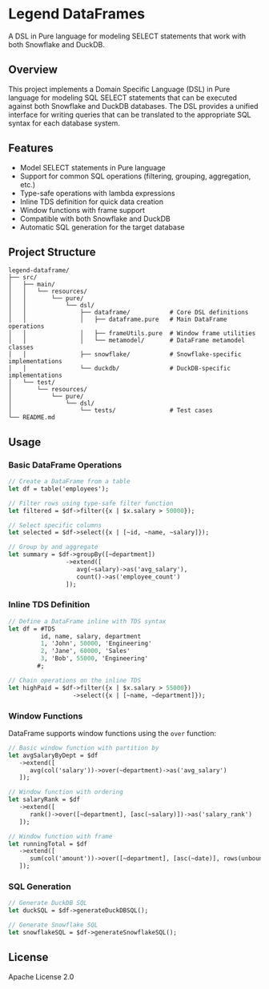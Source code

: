 # Legend DataFrames

A DSL in Pure language for modeling SELECT statements that work with both Snowflake and DuckDB.

## Overview

This project implements a Domain Specific Language (DSL) in Pure language for modeling SQL SELECT statements that can be executed against both Snowflake and DuckDB databases. The DSL provides a unified interface for writing queries that can be translated to the appropriate SQL syntax for each database system.

## Features

- Model SELECT statements in Pure language
- Support for common SQL operations (filtering, grouping, aggregation, etc.)
- Type-safe operations with lambda expressions
- Inline TDS definition for quick data creation
- Window functions with frame support
- Compatible with both Snowflake and DuckDB
- Automatic SQL generation for the target database

## Project Structure

```
legend-dataframe/
├── src/
│   ├── main/
│   │   └── resources/
│   │       └── pure/
│   │           └── dsl/
│   │               ├── dataframe/           # Core DSL definitions
│   │               │   ├── dataframe.pure   # Main DataFrame operations
│   │               │   ├── frameUtils.pure  # Window frame utilities
│   │               │   └── metamodel/       # DataFrame metamodel classes
│   │               ├── snowflake/           # Snowflake-specific implementations
│   │               └── duckdb/              # DuckDB-specific implementations
│   └── test/
│       └── resources/
│           └── pure/
│               └── dsl/
│                   └── tests/               # Test cases
└── README.md
```

## Usage

### Basic DataFrame Operations

```pure
// Create a DataFrame from a table
let df = table('employees');

// Filter rows using type-safe filter function
let filtered = $df->filter({x | $x.salary > 50000});

// Select specific columns
let selected = $df->select({x | [~id, ~name, ~salary]});

// Group by and aggregate
let summary = $df->groupBy([~department])
                ->extend([
                   avg(~salary)->as('avg_salary'),
                   count()->as('employee_count')
                ]);
```

### Inline TDS Definition

```pure
// Define a DataFrame inline with TDS syntax
let df = #TDS
         id, name, salary, department
         1, 'John', 50000, 'Engineering'
         2, 'Jane', 60000, 'Sales'
         3, 'Bob', 55000, 'Engineering'
        #;

// Chain operations on the inline TDS
let highPaid = $df->filter({x | $x.salary > 55000})
                  ->select({x | [~name, ~department]});
```

### Window Functions

DataFrame supports window functions using the `over` function:

```pure
// Basic window function with partition by
let avgSalaryByDept = $df
   ->extend([
      avg(col('salary'))->over(~department)->as('avg_salary')
   ]);

// Window function with ordering
let salaryRank = $df
   ->extend([
      rank()->over([~department], [asc(~salary)])->as('salary_rank')
   ]);

// Window function with frame
let runningTotal = $df
   ->extend([
      sum(col('amount'))->over([~department], [asc(~date)], rows(unbounded(), 0))->as('running_total')
   ]);
```

### SQL Generation

```pure
// Generate DuckDB SQL
let duckSQL = $df->generateDuckDBSQL();

// Generate Snowflake SQL
let snowflakeSQL = $df->generateSnowflakeSQL();
```

## License

Apache License 2.0
